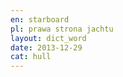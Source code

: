 ```yaml
---
en: starboard
pl: prawa strona jachtu
layout: dict_word
date: 2013-12-29
cat: hull
---
```


<!-- TODO: opis -->
